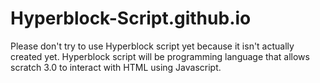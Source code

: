 # Hyperblock-Script.github.io
Please don't try to use Hyperblock script yet because it isn't actually created yet. Hyperblock script will be programming language that allows scratch 3.0 to interact with HTML using Javascript.
